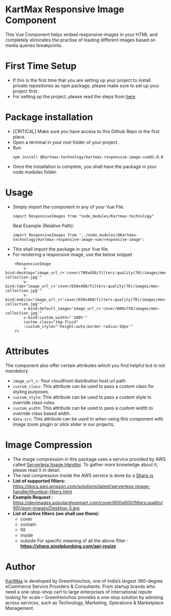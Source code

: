 # KartMax Responsive Image Component

This Vue Component helps embed responsive images in your HTML and completely eliminates the practise of loading different images based on media queries
breakpoints.

# First Time Setup

- If this is the first time that you are setting up your project to install private repositories as npm package, please make sure to set up your project first.
- For setting up the project, please read the steps from [here](https://postscripts.medium.com/npm-install-packages-from-github-9ec5c6fd0058)

# Package installation

- [CRITICAL] Make sure you have access to this Github Repo in the first place.
- Open a terminal in your root folder of your project.
- Run
    ```
    npm install @Kartmax-technology/kartmax-responsive-image-vue@1.0.0
    ```
- Once the installation is complete, you shall have the package in your node modules folder.

# Usage

- Simply import the component in any of your Vue File.
    ```
    import ResponsiveImages from "node_modules/Kartmax-technology"
    ```
    Real Example (Relative Path): 
  ```
  import ResponsiveImages from "../node_modules/@Kartmax-technology/kartmax-responsive-image-vue/responsive-image"; 
  ```
- This shall import the package in your Vue file.
- For rendering a responsive image, use the below snippet
```
    <ResponsiveImage
        v-bind:desktop="image_url_c+'cover/700x450/filters:quality(70)/images/men-collection.jpg'"
        v-bind:tab="image_url_c+'cover/650x480/filters:quality(70)/images/men-collection.jpg'"
        v-bind:mobile="image_url_c+'cover/650x480/filters:quality(70)/images/men-collection.jpg'"
        v-bind:default_image="image_url_c+'cover/800x750/images/men-collection.jpg'"
        v-bind:custom_width="'100%'"
        custom_class="img-fluid"
        :custom_style="'height:auto;border-radius:10px'"
    />
```

# Attributes

The component also offer certain attributes which you find helpful but is not mandatory.

- `image_url_c`: Your cloudfront distribution host url path
- `custom_class`: This attribute can be used to pass a custom class for styling purposes.
- `custom_style`: This attribute can be used to pass a custom style to override class rules.
- `custom_width`: This attribute can be used to pass a custom width to override class based width.
- `data-src`: This attribute can be used to when using this component with image zoom plugin or slick slider in our projects.

# Image Compression

- The image compression in this package uses a service provided by AWS called [Serverless Image Handler](https://aws.amazon.com/solutions/implementations/serverless-image-handler/). To gather
  more knowledge about it, please read it in detail.
- The real compression inside the AWS service is done by a [Sharp.js](https://sharp.pixelplumbing.com/api-resize)
- **List of supported filters:** https://docs.aws.amazon.com/solutions/latest/serverless-image-handler/thumbor-filters.html
- **Example Request :** https://devimages.popularshoemart.com/cover/600x600/filters:quality(90)/psm-images/Desktop-3.jpg
- **List of active filters (we shall use them):**
  - cover
  - contain 
  - fill
  - inside
  - outside
  For specific meaning of all the above filter : **https://sharp.pixelplumbing.com/api-resize**

# Author

[KartMax](https://kartmax.in) is developed by GreenHonchos, one of India’s largest 360-degree eCommerce Service Providers & Consultants. From startup brands who need a one-stop-shop cart to large enterprises of international repute looking for scale – GreenHonchos provides a one-stop solution by advising across services, such as Technology, Marketing, Operations & Marketplace Management.